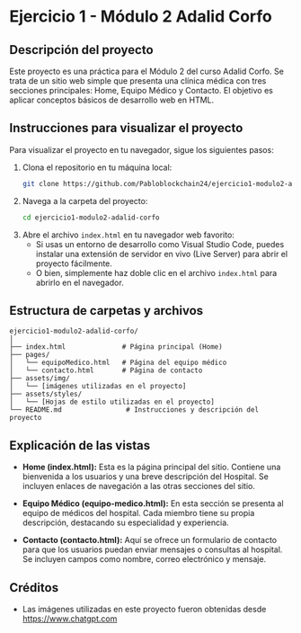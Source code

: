 # Ejercicio 1 - Módulo 2 Adalid Corfo

## Descripción del proyecto

Este proyecto es una práctica para el Módulo 2 del curso Adalid Corfo. Se trata de un sitio web simple que presenta una clínica médica con tres secciones principales: Home, Equipo Médico y Contacto. El objetivo es aplicar conceptos básicos de desarrollo web en HTML.

## Instrucciones para visualizar el proyecto

Para visualizar el proyecto en tu navegador, sigue los siguientes pasos:

1. Clona el repositorio en tu máquina local:
   ```bash
   git clone https://github.com/Pabloblockchain24/ejercicio1-modulo2-adalid-corfo.git
   ```
2. Navega a la carpeta del proyecto:
   ```bash
   cd ejercicio1-modulo2-adalid-corfo
   ```
3. Abre el archivo `index.html` en tu navegador web favorito:
   - Si usas un entorno de desarrollo como Visual Studio Code, puedes instalar una extensión de servidor en vivo (Live Server) para abrir el proyecto fácilmente.
   - O bien, simplemente haz doble clic en el archivo `index.html` para abrirlo en el navegador.

## Estructura de carpetas y archivos

```
ejercicio1-modulo2-adalid-corfo/
│
├── index.html              # Página principal (Home)
├── pages/
│   └── equipoMedico.html   # Página del equipo médico
│   └── contacto.html       # Página de contacto              
├── assets/img/
│   └── [imágenes utilizadas en el proyecto]
├── assets/styles/
│   └── [Hojas de estilo utilizadas en el proyecto]
└── README.md                # Instrucciones y descripción del proyecto
```

## Explicación de las vistas

- **Home (index.html):** Esta es la página principal del sitio. Contiene una bienvenida a los usuarios y una breve descripción del Hospital. Se incluyen enlaces de navegación a las otras secciones del sitio.
  
- **Equipo Médico (equipo-medico.html):** En esta sección se presenta al equipo de médicos del hospital. Cada miembro tiene su propia descripción, destacando su especialidad y experiencia.

- **Contacto (contacto.html):** Aquí se ofrece un formulario de contacto para que los usuarios puedan enviar mensajes o consultas al hospital. Se incluyen campos como nombre, correo electrónico y mensaje.

## Créditos

- Las imágenes utilizadas en este proyecto fueron obtenidas desde https://www.chatgpt.com